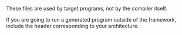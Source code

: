 These files are used by target programs, not by the compiler itself.

If you are going to run a generated program outside of the framework, include the header corresponding to your architecture.
